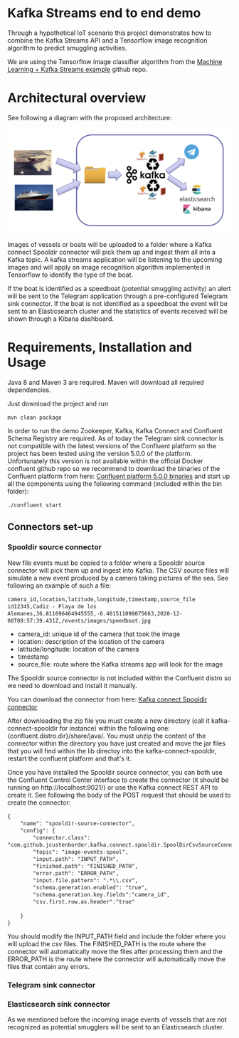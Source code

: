 # Kafka Streams end to end demo

Through a hypothetical IoT scenario this project demonstrates how to combine the Kafka Streams API and a Tensorflow image recognition algorithm to predict smuggling activities.

We are using the Tensorflow image classifier algorithm from the [Machine Learning + Kafka Streams example](https://github.com/kaiwaehner/kafka-streams-machine-learning-examples) github repo.

# Architectural overview

See following a diagram with the proposed architecture:

![Architecture](docs/architecture-2.png)

Images of vessels or boats will be uploaded to a folder where a Kafka connect Spooldir connector will pick them up and ingest them all into a Kafka topic. A kafka streams
application will be listening to the upcoming images and will apply an image recognition algorithm implemented in Tensorflow to identify the type of the boat. 

If the boat is identified as a speedboat (potential smuggling activity) an alert will be sent to the Telegram application through a pre-configured Telegram sink connector. If the boat is not identified
as a speedboat the event will be sent to an Elasticsearch cluster and the statistics of events received will be shown through a Kibana dashboard.

# Requirements, Installation and Usage

Java 8 and Maven 3 are required. Maven will download all required dependencies.

Just download the project and run

```
mvn clean package
```

In order to run the demo Zookeeper, Kafka, Kafka Connect and Confluent Schema Registry are required. As of today the Telegram sink connector is not
compatible with the latest versions of the Confluent platform so the project has been tested using the version 5.0.0 of the platform. Unfortunately this version
is not available within the official Docker confluent github repo so we recommend to download the binaries of the Confluent platform from here: [Confluent platform 5.0.0 binaries](https://packages.confluent.io/archive/5.0/confluent-5.0.0-2.11.tar.gz) and start up all the components
using the following command (included within the bin folder):

```
./confluent start
```
 
## Connectors set-up

### Spooldir source connector

New file events must be copied to a folder where a Spooldir source connector will pick them up and ingest into Kafka. The CSV source files will simulate a new event produced by a camera taking pictures of the sea.
See following an example of such a file:

```
camera_id,location,latitude,longitude,timestamp,source_file
id12345,Cadiz - Playa de los Alemanes,36.811696464945555,-6.401511098075663,2020-12-08T08:57:39.431Z,/events/images/speedboat.jpg
``` 

* camera_id: unique id of the camera that took the image
* location: description of the location of the camera
* latitude/longitude: location of the camera
* timestamp
* source_file: route where the Kafka streams app will look for the image

The Spooldir source connector is not included within the Confluent distro so we need to download and install it manually. 

You can download the connector from here: [Kafka connect Spooldir connector](https://www.confluent.io/hub/jcustenborder/kafka-connect-spooldir)
      
After downloading the zip file you must create a new directory (call it kafka-connect-spooldir for instance) within the following one: {confluent.distro.dir}/share/java/. You must unzip the content of the connector
within the directory you have just created and move the jar files that you will find within the lib directoy into the kafka-connect-spooldir, restart the confluent platform and that's it.

Once you have installed the Spooldir source connector, you can both use the Confluent Control Center interface to create the connector (it should be running on http://localhost:9021/) or use the
Kafka connect REST API to create it. See following the body of the POST request that should be used to create the connector:

```
{
    "name": "spooldir-source-connector",
    "config": {
        "connector.class": "com.github.jcustenborder.kafka.connect.spooldir.SpoolDirCsvSourceConnector",
		"topic": "image-events-spool",
		"input.path": "INPUT_PATH",
		"finished.path": "FINISHED_PATH",
		"error.path": "ERROR_PATH",
		"input.file.pattern": ".*\\.csv",
        "schema.generation.enabled": "true",
        "schema.generation.key.fields":"camera_id",
		"csv.first.row.as.header":"true"		
		
    }
}
```

You should modify the INPUT_PATH field and include the folder where you will upload the csv files. The FINISHED_PATH is the route where
the connector will automatically move the files after processing them and the ERROR_PATH is the route where the connector will automatically
move the files that contain any errors.

### Telegram sink connector

### Elasticsearch sink connector

As we mentioned before the incoming image events of vessels that are not recognized as potential smugglers will be sent to an Elasticsearch cluster.

